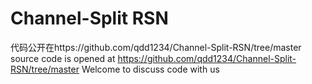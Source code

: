 # Channel-Split RSN
代码公开在https://github.com/qdd1234/Channel-Split-RSN/tree/master
source code is opened at https://github.com/qdd1234/Channel-Split-RSN/tree/master
Welcome to discuss code with us
